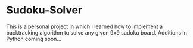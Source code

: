 # Sudoku-Solver
This is a personal project in which I learned how to implement a backtracking algorithm to solve any given 9x9 sudoku board. 
Additions in Python coming soon...
